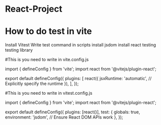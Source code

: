 # React-Project
 
 # How to do test in vite
 Install Vitest
 Write test command in scripts
 install jsdom
 install react testing testing library

 #This is you need to write in vite.config.js
 
import { defineConfig } from 'vite';
import react from '@vitejs/plugin-react';

export default defineConfig({
  plugins: [
    react({
      jsxRuntime: 'automatic', // Explicitly specify the runtime
    }),
  ],
});

#This is you need to write in vitest.config.js

import { defineConfig } from 'vite';
import react from '@vitejs/plugin-react';

export default defineConfig({
  plugins: [react()],
  test: {
    globals: true,
    environment: 'jsdom', // Ensure React DOM APIs work
  },
});
